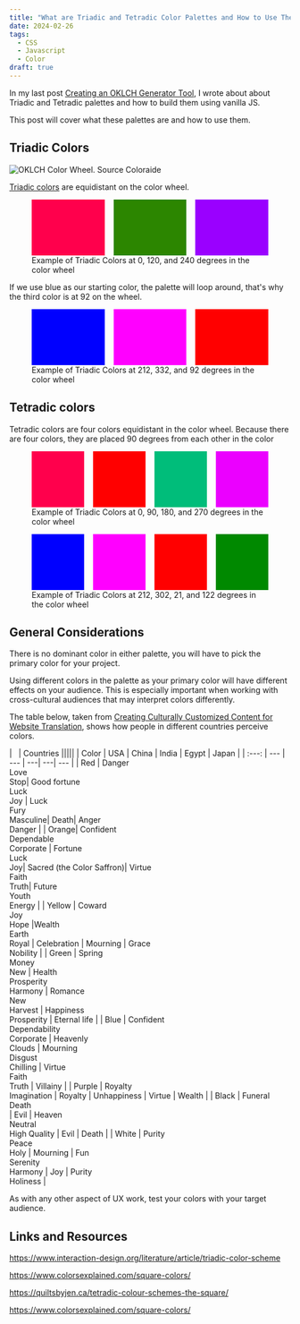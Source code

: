 ```yaml
---
title: "What are Triadic and Tetradic Color Palettes and How to Use Them"
date: 2024-02-26
tags:
  - CSS
  - Javascript
  - Color
draft: true
---
```


In my last post [Creating an OKLCH Generator Tool](https://publishing-project.rivendellweb.net/creating-an-oklch-generator-tool/), I wrote about about Triadic and Tetradic palettes and how to build them using vanilla JS.

This post will cover what these palettes are and how to use them.

## Triadic Colors

![OKLCH Color Wheel. Source [Coloraide](https://github.com/facelessuser/coloraide)](https://res.cloudinary.com/dfh6ihzvj/image/upload/c_scale,w_500/f_auto,q_auto/oklch-color-wheel_kz2mmy.png)

[Triadic colors](https://www.interaction-design.org/literature/article/triadic-color-scheme) are equidistant on the color wheel.



<figure>
<div style="display:flex;flex-flow:row-wrap;gap:1rem">
  <div style="background-color:oklch(0.5 1 0 /1);height:100px;width:200px;">&nbsp;</div>
  <div style="background-color:oklch(0.5 1 120 /1);height:100px;width:200px;">&nbsp;</div>
  <div style="background-color:oklch(0.5 1 240 /1);height:100px;width:200px;">&nbsp;</div>
</div>
<figcaption>Example of Triadic Colors at 0, 120, and 240 degrees in the color wheel</figcaption>
</figure>

If we use blue as our starting color, the palette will loop around, that's why the third color is at 92 on the wheel.

<figure>
<div style="display:flex;flex-flow:row-wrap;gap:1rem">
  <div style="background-color:oklch(0.5 1 212 /1);height:100px;width:200px;">&nbsp;</div>
  <div style="background-color:oklch(0.5 1 332 /1);height:100px;width:200px;">&nbsp;</div>
  <div style="background-color:oklch(0.5 1 92 /1);height:100px;width:200px;">&nbsp;</div>
</div>
<figcaption>Example of Triadic Colors at 212, 332, and 92 degrees in the color wheel</figcaption>
</figure>


## Tetradic colors

Tetradic colors are four colors equidistant in the color wheel. Because there are four colors, they are placed 90 degrees from each other in the color

<figure>
<div style="display:flex;flex-flow:row-wrap;gap:1rem">
	<div style="background-color:oklch(0.5 1 0 /1);height:100px;width:200px;">&nbsp;</div>
	<div style="background-color:oklch(0.5 1 90 /1);height:100px;width:200px;">&nbsp;</div>
	<div style="background-color:oklch(0.5 1 180 /1);height:100px;width:200px;">&nbsp;</div>
	<div style="background-color:oklch(0.5 1 270 /1);height:100px;width:200px;">&nbsp;</div>
</div>
<figcaption>Example of Triadic Colors at 0, 90, 180, and 270 degrees in the color wheel</figcaption>
</figure>


<figure>
<div style="display:flex;flex-flow:row-wrap;gap:1rem">
	<div style="background-color:oklch(0.50 1 212 / 1);height:100px;width:200px;">&nbsp;</div>
	<div style="background-color:oklch(0.50 1 302 / 1);height:100px;width:200px;">&nbsp;</div>
	<div style="background-color:oklch(0.50 1 32 / 1);height:100px;width:200px;">&nbsp;</div>
	<div style="background-color:oklch(0.50 1 122 / 1);height:100px;width:200px;">&nbsp;</div>
</div>
<figcaption>Example of Triadic Colors at 212, 302, 21, and 122 degrees in the color wheel</figcaption>
</figure>


## General Considerations

There is no dominant color in either palette, you will have to pick the primary color for your project.

Using different colors in the palette as your primary color will have different effects on your audience. This is especially important when working with cross-cultural audiences that may interpret colors differently.

The table below, taken from [Creating Culturally Customized Content for Website Translation](https://web.archive.org/web/20111104184034/http://blog.globalizationpartners.com/culturally-customized-website.aspx), shows how people in different countries perceive colors.

| &nbsp; | 	Countries |||||
| Color | USA | China | India | Egypt | Japan |
| :---: | --- | --- | ---| ---| --- |
| Red | Danger<br>Love<br>Stop| Good fortune<br>Luck<br>Joy | Luck<br>Fury<br>Masculine| Death| Anger<br>Danger |
| Orange| Confident<br>Dependable<br>Corporate | Fortune<br>Luck<br>Joy| Sacred (the Color Saffron)| Virtue<br>Faith<br>Truth| Future<br>Youth<br>Energy |
| Yellow | Coward<br>Joy<br>Hope |Wealth<br>Earth<br>Royal | Celebration | Mourning | Grace<br>Nobility |
| Green | Spring<br>Money<br>New | Health<br>Prosperity<br>Harmony | Romance<br>New<br>Harvest | Happiness<br>Prosperity | Eternal life |
| Blue | Confident<br>Dependability<br>Corporate | Heavenly<br>Clouds | Mourning<br>Disgust<br>Chilling | Virtue<br>Faith<br>Truth | Villainy |
| Purple | Royalty<br>Imagination | Royalty | Unhappiness | Virtue | Wealth |
| Black | Funeral<br>Death<br> | Evil | Heaven<br>Neutral<br>High Quality | Evil | Death |
| White | Purity<br>Peace<br>Holy | Mourning | Fun<br>Serenity<br>Harmony | Joy | Purity<br>Holiness |

As with any other aspect of UX work, test your colors with your target audience.

## Links and Resources

<https://www.interaction-design.org/literature/article/triadic-color-scheme>

<https://www.colorsexplained.com/square-colors/>

<https://quiltsbyjen.ca/tetradic-colour-schemes-the-square/>

<https://www.colorsexplained.com/square-colors/>


